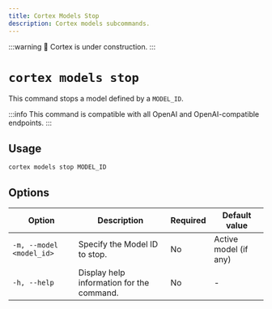 ```yaml
---
title: Cortex Models Stop
description: Cortex models subcommands.
---
```


:::warning
🚧 Cortex is under construction.
:::

# `cortex models stop`

This command stops a model defined by a `MODEL_ID`.

:::info
This command is compatible with all OpenAI and OpenAI-compatible endpoints.
:::

## Usage

```bash
cortex models stop MODEL_ID
```

## Options

| Option                    | Description                                                                 | Required | Default value        |
|---------------------------|-----------------------------------------------------------------------------|----------|----------------------|
| `-m, --model <model_id>`  | Specify the Model ID to stop. | No       | Active model (if any) |
| `-h, --help`              | Display help information for the command.                                   | No       |           -           |


